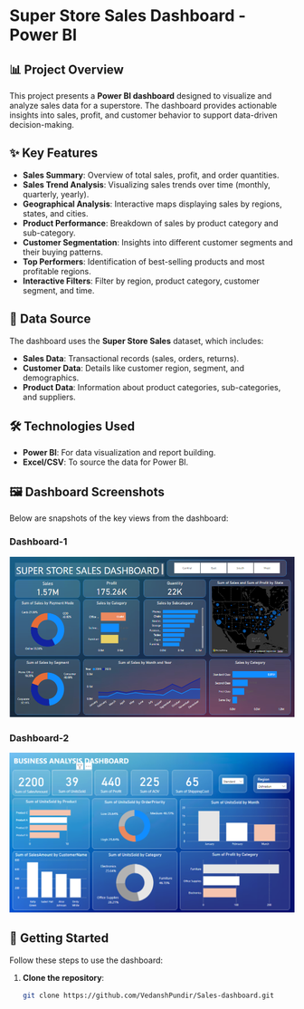 # Super Store Sales Dashboard - Power BI

## 📊 Project Overview
This project presents a **Power BI dashboard** designed to visualize and analyze sales data for a superstore. The dashboard provides actionable insights into sales, profit, and customer behavior to support data-driven decision-making.

## ✨ Key Features
- **Sales Summary**: Overview of total sales, profit, and order quantities.
- **Sales Trend Analysis**: Visualizing sales trends over time (monthly, quarterly, yearly).
- **Geographical Analysis**: Interactive maps displaying sales by regions, states, and cities.
- **Product Performance**: Breakdown of sales by product category and sub-category.
- **Customer Segmentation**: Insights into different customer segments and their buying patterns.
- **Top Performers**: Identification of best-selling products and most profitable regions.
- **Interactive Filters**: Filter by region, product category, customer segment, and time.

## 📁 Data Source
The dashboard uses the **Super Store Sales** dataset, which includes:
- **Sales Data**: Transactional records (sales, orders, returns).
- **Customer Data**: Details like customer region, segment, and demographics.
- **Product Data**: Information about product categories, sub-categories, and suppliers.

## 🛠️ Technologies Used
- **Power BI**: For data visualization and report building.
- **Excel/CSV**: To source the data for Power BI.

## 🖼️ Dashboard Screenshots
Below are snapshots of the key views from the dashboard:

### Dashboard-1
![Sales Overview](d2.png)

### Dashboard-2
![Geo Analysis](d1.png)

## 🚀 Getting Started
Follow these steps to use the dashboard:

1. **Clone the repository**:
   ```bash
   git clone https://github.com/VedanshPundir/Sales-dashboard.git
